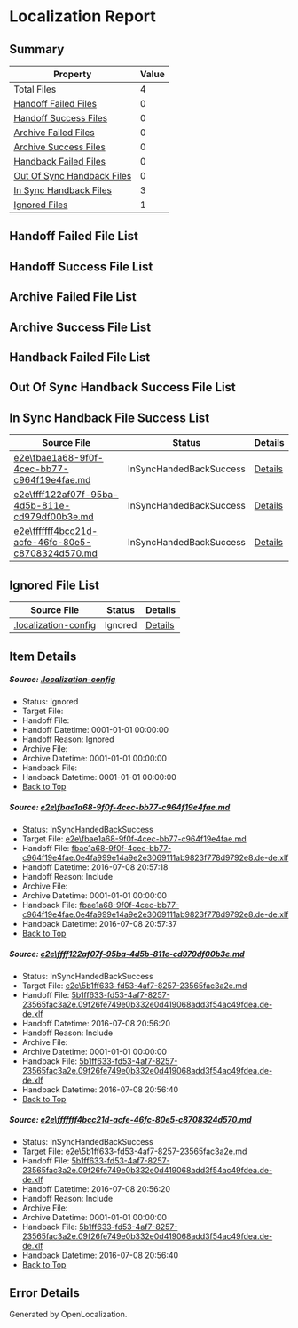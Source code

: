 # <a name='report-top'></a> Localization Report

## Summary
 Property | Value 
 -------- | ----- 
 Total Files | 4
[ Handoff Failed Files ](#handoff-failed-list)| 0
[ Handoff Success Files ](#handoff-success-list)| 0
[ Archive Failed Files ](#archive-failed-list)| 0
[ Archive Success Files ](#archive-success-list)| 0
[ Handback Failed Files ](#handback-failed-list)| 0
[ Out Of Sync Handback Files ](#outofsync-handback-success-list)| 0
[ In Sync Handback Files ](#insync-handback-success-list)| 3
[ Ignored Files ](#ignored-list)| 1

## <a name='handoff-failed-list'></a> Handoff Failed File List

## <a name='handoff-success-list'></a> Handoff Success File List

## <a name='archive-failed-list'></a> Archive Failed File List

## <a name='archive-success-list'></a> Archive Success File List

## <a name='handback-failed-list'></a> Handback Failed File List

## <a name='outofsync-handback-success-list'></a> Out Of Sync Handback Success File List

## <a name='insync-handback-success-list'></a> In Sync Handback File Success List
 Source File | Status | Details 
 ----------- | ------ | ------- 
 [e2e\fbae1a68-9f0f-4cec-bb77-c964f19e4fae.md](https://github.com/OpenLocalizationTestOrg/oltest/blob/715d2285ee2e90471714970e61cce63c74aeca97/e2e/fbae1a68-9f0f-4cec-bb77-c964f19e4fae.md) | InSyncHandedBackSuccess | [Details](#039c16333a8a793842a9e43d17ad2973afe644b61)
 [e2e\ffff122af07f-95ba-4d5b-811e-cd979df00b3e.md](https://github.com/OpenLocalizationTestOrg/oltest/blob/e0ed1ac82e2d0e68ff1185cbb7a70915424115ed/e2e/ffff122af07f-95ba-4d5b-811e-cd979df00b3e.md) | InSyncHandedBackSuccess | [Details](#1b3080cc4931a7db8279b2389cfb614e1188103e2)
 [e2e\fffffff4bcc21d-acfe-46fc-80e5-c8708324d570.md](https://github.com/OpenLocalizationTestOrg/oltest/blob/715d2285ee2e90471714970e61cce63c74aeca97/e2e/fffffff4bcc21d-acfe-46fc-80e5-c8708324d570.md) | InSyncHandedBackSuccess | [Details](#1b3080cc4931a7db8279b2389cfb614e1188103e3)

## <a name='ignored-list'></a> Ignored File List
 Source File | Status | Details 
 ----------- | ------ | ------- 
 [.localization-config](https://github.com/OpenLocalizationTestOrg/oltest/blob/715d2285ee2e90471714970e61cce63c74aeca97/.localization-config) | Ignored | [Details](#3d4f252ac210baf56311d7e97dcc2db10974dbd20)

## Item Details
##### <a name='3d4f252ac210baf56311d7e97dcc2db10974dbd20'></a> Source: [.localization-config](https://github.com/OpenLocalizationTestOrg/oltest/blob/715d2285ee2e90471714970e61cce63c74aeca97/.localization-config)
* Status: Ignored
* Target File: 
* Handoff File: 
* Handoff Datetime: 0001-01-01 00:00:00
* Handoff Reason: Ignored
* Archive File: 
* Archive Datetime: 0001-01-01 00:00:00
* Handback File: 
* Handback Datetime: 0001-01-01 00:00:00
* [Back to Top](#report-top)

##### <a name='039c16333a8a793842a9e43d17ad2973afe644b61'></a> Source: [e2e\fbae1a68-9f0f-4cec-bb77-c964f19e4fae.md](https://github.com/OpenLocalizationTestOrg/oltest/blob/715d2285ee2e90471714970e61cce63c74aeca97/e2e/fbae1a68-9f0f-4cec-bb77-c964f19e4fae.md)
* Status: InSyncHandedBackSuccess
* Target File: [e2e\fbae1a68-9f0f-4cec-bb77-c964f19e4fae.md](https://github.com/OpenLocalizationTestOrg/oltest-dede-fly/blob/04a206f8bb47f118932ae02ab6e70df674f80e35/e2e/fbae1a68-9f0f-4cec-bb77-c964f19e4fae.md)
* Handoff File: [fbae1a68-9f0f-4cec-bb77-c964f19e4fae.0e4fa999e14a9e2e3069111ab9823f778d9792e8.de-de.xlf](https://github.com/OpenLocalizationTestOrg/olhandoff-e2e/blob/45879f9ff539d240b10efe49a739bf3db9d3962b/ol-handoff/OpenLocalizationTestOrg/oltest-dede-fly/ci/ht/fbae1a68-9f0f-4cec-bb77-c964f19e4fae.0e4fa999e14a9e2e3069111ab9823f778d9792e8.de-de.xlf)
* Handoff Datetime: 2016-07-08 20:57:18
* Handoff Reason: Include
* Archive File: 
* Archive Datetime: 0001-01-01 00:00:00
* Handback File: [fbae1a68-9f0f-4cec-bb77-c964f19e4fae.0e4fa999e14a9e2e3069111ab9823f778d9792e8.de-de.xlf](https://github.com/OpenLocalizationTestOrg/olhandback-e2e/blob/e617f9759cc5a508d928469d6f37d235de811e92/ol-handback/OpenLocalizationTestOrg/oltest-dede-fly/ci/ht/fbae1a68-9f0f-4cec-bb77-c964f19e4fae.0e4fa999e14a9e2e3069111ab9823f778d9792e8.de-de.xlf)
* Handback Datetime: 2016-07-08 20:57:37
* [Back to Top](#report-top)

##### <a name='1b3080cc4931a7db8279b2389cfb614e1188103e2'></a> Source: [e2e\ffff122af07f-95ba-4d5b-811e-cd979df00b3e.md](https://github.com/OpenLocalizationTestOrg/oltest/blob/e0ed1ac82e2d0e68ff1185cbb7a70915424115ed/e2e/ffff122af07f-95ba-4d5b-811e-cd979df00b3e.md)
* Status: InSyncHandedBackSuccess
* Target File: [e2e\5b1ff633-fd53-4af7-8257-23565fac3a2e.md](https://github.com/OpenLocalizationTestOrg/oltest-dede-fly/blob/92898706f77be7f426698c29d7fad34969b27a2c/e2e/5b1ff633-fd53-4af7-8257-23565fac3a2e.md)
* Handoff File: [5b1ff633-fd53-4af7-8257-23565fac3a2e.09f26fe749e0b332e0d419068add3f54ac49fdea.de-de.xlf](https://github.com/OpenLocalizationTestOrg/olhandoff-e2e/blob/fe174a91c8608ce79167a618eae321c9a42bbb98/ol-handoff/OpenLocalizationTestOrg/oltest-dede-fly/ci/ht/5b1ff633-fd53-4af7-8257-23565fac3a2e.09f26fe749e0b332e0d419068add3f54ac49fdea.de-de.xlf)
* Handoff Datetime: 2016-07-08 20:56:20
* Handoff Reason: Include
* Archive File: 
* Archive Datetime: 0001-01-01 00:00:00
* Handback File: [5b1ff633-fd53-4af7-8257-23565fac3a2e.09f26fe749e0b332e0d419068add3f54ac49fdea.de-de.xlf](https://github.com/OpenLocalizationTestOrg/olhandback-e2e/blob/68959670b93e9bb12096b3d21ce921e144feb1c2/ol-handback/OpenLocalizationTestOrg/oltest-dede-fly/ci/ht/5b1ff633-fd53-4af7-8257-23565fac3a2e.09f26fe749e0b332e0d419068add3f54ac49fdea.de-de.xlf)
* Handback Datetime: 2016-07-08 20:56:40
* [Back to Top](#report-top)

##### <a name='1b3080cc4931a7db8279b2389cfb614e1188103e3'></a> Source: [e2e\fffffff4bcc21d-acfe-46fc-80e5-c8708324d570.md](https://github.com/OpenLocalizationTestOrg/oltest/blob/715d2285ee2e90471714970e61cce63c74aeca97/e2e/fffffff4bcc21d-acfe-46fc-80e5-c8708324d570.md)
* Status: InSyncHandedBackSuccess
* Target File: [e2e\5b1ff633-fd53-4af7-8257-23565fac3a2e.md](https://github.com/OpenLocalizationTestOrg/oltest-dede-fly/blob/92898706f77be7f426698c29d7fad34969b27a2c/e2e/5b1ff633-fd53-4af7-8257-23565fac3a2e.md)
* Handoff File: [5b1ff633-fd53-4af7-8257-23565fac3a2e.09f26fe749e0b332e0d419068add3f54ac49fdea.de-de.xlf](https://github.com/OpenLocalizationTestOrg/olhandoff-e2e/blob/fe174a91c8608ce79167a618eae321c9a42bbb98/ol-handoff/OpenLocalizationTestOrg/oltest-dede-fly/ci/ht/5b1ff633-fd53-4af7-8257-23565fac3a2e.09f26fe749e0b332e0d419068add3f54ac49fdea.de-de.xlf)
* Handoff Datetime: 2016-07-08 20:56:20
* Handoff Reason: Include
* Archive File: 
* Archive Datetime: 0001-01-01 00:00:00
* Handback File: [5b1ff633-fd53-4af7-8257-23565fac3a2e.09f26fe749e0b332e0d419068add3f54ac49fdea.de-de.xlf](https://github.com/OpenLocalizationTestOrg/olhandback-e2e/blob/68959670b93e9bb12096b3d21ce921e144feb1c2/ol-handback/OpenLocalizationTestOrg/oltest-dede-fly/ci/ht/5b1ff633-fd53-4af7-8257-23565fac3a2e.09f26fe749e0b332e0d419068add3f54ac49fdea.de-de.xlf)
* Handback Datetime: 2016-07-08 20:56:40
* [Back to Top](#report-top)


## Error Details

Generated by OpenLocalization.
